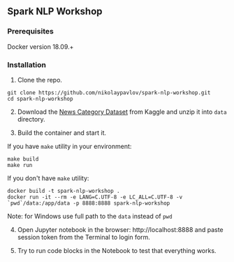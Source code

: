 ## Spark NLP Workshop

### Prerequisites

Docker version 18.09.+

### Installation

1. Clone the repo.

```
git clone https://github.com/nikolaypavlov/spark-nlp-workshop.git
cd spark-nlp-workshop
```

2. Download the [News Category Dataset](https://www.kaggle.com/rmisra/news-category-dataset) from Kaggle and unzip it into `data` directory.

3. Build the container and start it.

If you have `make` utility in your environment:

```
make build
make run
```

If you don't have `make` utility:

```
docker build -t spark-nlp-workshop .
docker run -it --rm -e LANG=C.UTF-8 -e LC_ALL=C.UTF-8 -v `pwd`/data:/app/data -p 8888:8888 spark-nlp-workshop
```

Note: for Windows use full path to the `data` instead of ``pwd``

4. Open Jupyter notebook in the browser: http://localhost:8888 and paste session token from the Terminal to login form.

5. Try to run code blocks in the Notebook to test that everything works.
